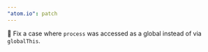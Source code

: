 ```yaml
---
"atom.io": patch
---
```


🐛 Fix a case where `process` was accessed as a global instead of via `globalThis`.
